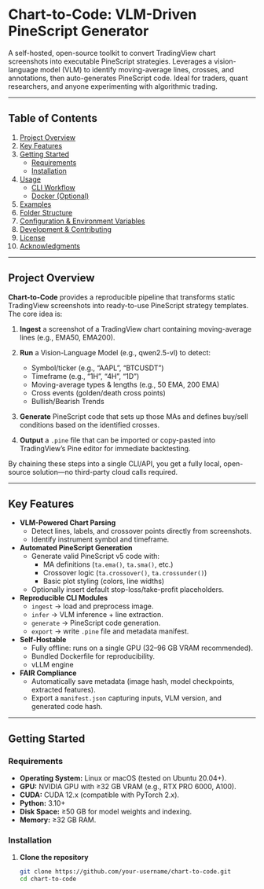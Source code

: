 # Chart-to-Code: VLM-Driven PineScript Generator

A self-hosted, open-source toolkit to convert TradingView chart screenshots into executable PineScript strategies.
Leverages a vision-language model (VLM) to identify moving-average lines, crosses, and annotations, then auto-generates PineScript code. Ideal for traders, quant researchers, and anyone experimenting with algorithmic trading.

---

## Table of Contents

1. [Project Overview](#project-overview)
2. [Key Features](#key-features)
3. [Getting Started](#getting-started)
   - [Requirements](#requirements)
   - [Installation](#installation)
4. [Usage](#usage)
   - [CLI Workflow](#cli-workflow)
   - [Docker (Optional)](#docker-optional)
5. [Examples](#examples)
6. [Folder Structure](#folder-structure)
7. [Configuration & Environment Variables](#configuration--environment-variables)
8. [Development & Contributing](#development--contributing)
9. [License](#license)
10. [Acknowledgments](#acknowledgments)

---

## Project Overview

**Chart-to-Code** provides a reproducible pipeline that transforms static TradingView screenshots into ready-to-use PineScript strategy templates. The core idea is:

1. **Ingest** a screenshot of a TradingView chart containing moving-average lines (e.g., EMA50, EMA200).
2. **Run** a Vision-Language Model (e.g., qwen2.5-vl) to detect:
   - Symbol/ticker (e.g., “AAPL”, “BTCUSDT”)
   - Timeframe (e.g., “1H”, “4H”, “1D”)
   - Moving-average types & lengths (e.g., 50 EMA, 200 EMA)
   - Cross events (golden/death cross points)
   - Bullish/Bearish Trends

3. **Generate** PineScript code that sets up those MAs and defines buy/sell conditions based on the identified crosses.
4. **Output** a `.pine` file that can be imported or copy-pasted into TradingView’s Pine editor for immediate backtesting.

By chaining these steps into a single CLI/API, you get a fully local, open-source solution—no third-party cloud calls required.

---

## Key Features

- **VLM-Powered Chart Parsing**
  - Detect lines, labels, and crossover points directly from screenshots.
  - Identify instrument symbol and timeframe.
- **Automated PineScript Generation**
  - Generate valid PineScript v5 code with:
    - MA definitions (`ta.ema()`, `ta.sma()`, etc.)
    - Crossover logic (`ta.crossover()`, `ta.crossunder()`)
    - Basic plot styling (colors, line widths)
  - Optionally insert default stop-loss/take-profit placeholders.
- **Reproducible CLI Modules**
  - `ingest` → load and preprocess image.
  - `infer` → VLM inference + line extraction.
  - `generate` → PineScript code generation.
  - `export` → write `.pine` file and metadata manifest.
- **Self-Hostable**
  - Fully offline: runs on a single GPU (32–96 GB VRAM recommended).
  - Bundled Dockerfile for reproducibility.
  - vLLM engine
- **FAIR Compliance**
  - Automatically save metadata (image hash, model checkpoints, extracted features).
  - Export a `manifest.json` capturing inputs, VLM version, and generated code hash.

---

## Getting Started

### Requirements

- **Operating System:** Linux or macOS (tested on Ubuntu 20.04+).
- **GPU:** NVIDIA GPU with ≥32 GB VRAM (e.g., RTX PRO 6000, A100).
- **CUDA:** CUDA 12.x (compatible with PyTorch 2.x).
- **Python:** 3.10+
- **Disk Space:** ≥50 GB for model weights and indexing.
- **Memory:** ≥32 GB RAM.

### Installation

1. **Clone the repository**
   ```bash
   git clone https://github.com/your-username/chart-to-code.git
   cd chart-to-code

